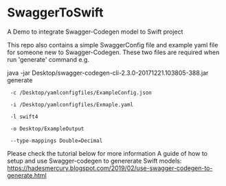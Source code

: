 # SwaggerToSwift
A Demo to integrate Swagger-Codegen model to Swift project

This repo also contains a simple SwaggerConfig file and example yaml file for someone new to Swagger-Codegen. These two files are required when run 'generate' command e.g.

java -jar Desktop/swagger-codegen-cli-2.3.0-20171221.103805-388.jar generate 
     
     -c /Desktop/yamlconfigfiles/ExampleConfig.json 
     
     -i /Desktop/yamlconfigfiles/Exmaple.yaml 
     
     -l swift4 
     
     -o Desktop/ExampleOutput 
     
     --type-mappings Double=Decimal

Please check the tutorial below for more information
A guide of how to setup and use Swagger-codegen to genererate Swift models:
https://hadesmercury.blogspot.com/2019/02/use-swagger-codegen-to-generate.html


